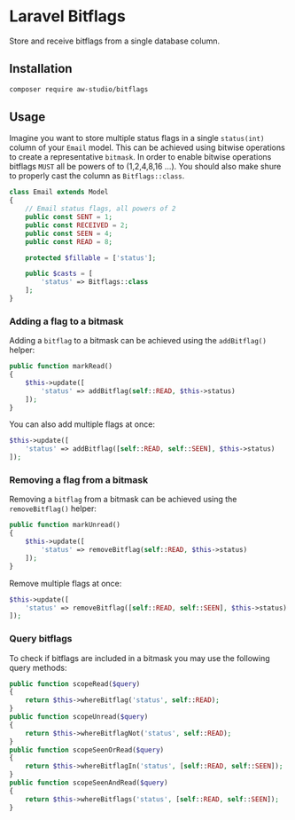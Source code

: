 # Laravel Bitflags

Store and receive bitflags from a single database column.

## Installation

```bash
composer require aw-studio/bitflags
```

## Usage

Imagine you want to store multiple status flags in a single `status(int)` column of your `Email` model.
This can be achieved using bitwise operations to create a representative `bitmask`.
In order to enable bitwise operations bitflags `MUST` all be powers of to (1,2,4,8,16 …).
You should also make shure to properly cast the column as `Bitflags::class`.

```php
class Email extends Model
{
    // Email status flags, all powers of 2
    public const SENT = 1;
    public const RECEIVED = 2;
    public const SEEN = 4;
    public const READ = 8;

    protected $fillable = ['status'];

    public $casts = [
        'status' => Bitflags::class
    ];
}
```

### Adding a flag to a bitmask

Adding a `bitflag` to a bitmask can be achieved using the `addBitflag()` helper:

```php
public function markRead()
{
    $this->update([
        'status' => addBitflag(self::READ, $this->status)
    ]);
}
```

You can also add multiple flags at once:

```php
$this->update([
    'status' => addBitflag([self::READ, self::SEEN], $this->status)
]);
```

### Removing a flag from a bitmask

Removing a `bitflag` from a bitmask can be achieved using the `removeBitflag()` helper:

```php
public function markUnread()
{
    $this->update([
        'status' => removeBitflag(self::READ, $this->status)
    ]);
}
```

Remove multiple flags at once:

```php
$this->update([
    'status' => removeBitflag([self::READ, self::SEEN], $this->status)
]);
```

### Query bitflags

To check if bitflags are included in a bitmask you may use the following query methods:

```php
public function scopeRead($query)
{
    return $this->whereBitflag('status', self::READ);
}
public function scopeUnread($query)
{
    return $this->whereBitflagNot('status', self::READ);
}
public function scopeSeenOrRead($query)
{
    return $this->whereBitflagIn('status', [self::READ, self::SEEN]);
}
public function scopeSeenAndRead($query)
{
    return $this->whereBitflags('status', [self::READ, self::SEEN]);
}
```
